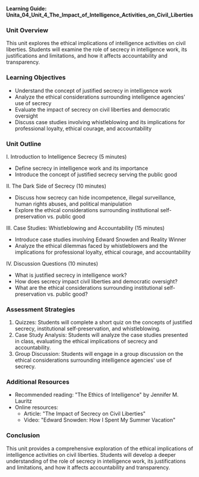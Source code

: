 **Learning Guide: Unita_04_Unit_4_The_Impact_of_Intelligence_Activities_on_Civil_Liberties**

### Unit Overview

This unit explores the ethical implications of intelligence activities on civil liberties. Students will examine the role of secrecy in intelligence work, its justifications and limitations, and how it affects accountability and transparency.

### Learning Objectives

* Understand the concept of justified secrecy in intelligence work
* Analyze the ethical considerations surrounding intelligence agencies' use of secrecy
* Evaluate the impact of secrecy on civil liberties and democratic oversight
* Discuss case studies involving whistleblowing and its implications for professional loyalty, ethical courage, and accountability

### Unit Outline

I. Introduction to Intelligence Secrecy (5 minutes)

* Define secrecy in intelligence work and its importance
* Introduce the concept of justified secrecy serving the public good

II. The Dark Side of Secrecy (10 minutes)

* Discuss how secrecy can hide incompetence, illegal surveillance, human rights abuses, and political manipulation
* Explore the ethical considerations surrounding institutional self-preservation vs. public good

III. Case Studies: Whistleblowing and Accountability (15 minutes)

* Introduce case studies involving Edward Snowden and Reality Winner
* Analyze the ethical dilemmas faced by whistleblowers and the implications for professional loyalty, ethical courage, and accountability

IV. Discussion Questions (10 minutes)

* What is justified secrecy in intelligence work?
* How does secrecy impact civil liberties and democratic oversight?
* What are the ethical considerations surrounding institutional self-preservation vs. public good?

### Assessment Strategies

1. Quizzes: Students will complete a short quiz on the concepts of justified secrecy, institutional self-preservation, and whistleblowing.
2. Case Study Analysis: Students will analyze the case studies presented in class, evaluating the ethical implications of secrecy and accountability.
3. Group Discussion: Students will engage in a group discussion on the ethical considerations surrounding intelligence agencies' use of secrecy.

### Additional Resources

* Recommended reading: "The Ethics of Intelligence" by Jennifer M. Lauritz
* Online resources:
	+ Article: "The Impact of Secrecy on Civil Liberties"
	+ Video: "Edward Snowden: How I Spent My Summer Vacation"

### Conclusion

This unit provides a comprehensive exploration of the ethical implications of intelligence activities on civil liberties. Students will develop a deeper understanding of the role of secrecy in intelligence work, its justifications and limitations, and how it affects accountability and transparency.